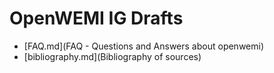 #  OpenWEMI IG Drafts

* [FAQ.md](FAQ - Questions and Answers about openwemi)
* [bibliography.md](Bibliography of sources)
